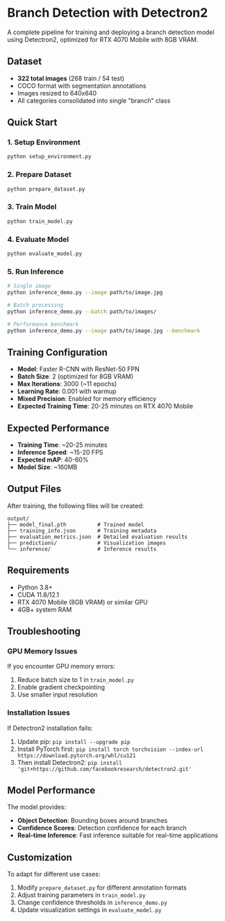 # Branch Detection with Detectron2

A complete pipeline for training and deploying a branch detection model using Detectron2, optimized for RTX 4070 Mobile with 8GB VRAM.

## Dataset

- **322 total images** (268 train / 54 test)
- COCO format with segmentation annotations
- Images resized to 640x640
- All categories consolidated into single "branch" class

## Quick Start

### 1. Setup Environment
```bash
python setup_environment.py
```

### 2. Prepare Dataset
```bash
python prepare_dataset.py
```

### 3. Train Model
```bash
python train_model.py
```

### 4. Evaluate Model
```bash
python evaluate_model.py
```

### 5. Run Inference
```bash
# Single image
python inference_demo.py --image path/to/image.jpg

# Batch processing
python inference_demo.py --batch path/to/images/

# Performance benchmark
python inference_demo.py --image path/to/image.jpg --benchmark
```

## Training Configuration

- **Model**: Faster R-CNN with ResNet-50 FPN
- **Batch Size**: 2 (optimized for 8GB VRAM)
- **Max Iterations**: 3000 (~11 epochs)
- **Learning Rate**: 0.001 with warmup
- **Mixed Precision**: Enabled for memory efficiency
- **Expected Training Time**: 20-25 minutes on RTX 4070 Mobile

## Expected Performance

- **Training Time**: ~20-25 minutes
- **Inference Speed**: ~15-20 FPS
- **Expected mAP**: 40-60%
- **Model Size**: ~160MB

## Output Files

After training, the following files will be created:

```
output/
├── model_final.pth          # Trained model
├── training_info.json       # Training metadata
├── evaluation_metrics.json  # Detailed evaluation results
├── predictions/             # Visualization images
└── inference/               # Inference results
```

## Requirements

- Python 3.8+
- CUDA 11.8/12.1
- RTX 4070 Mobile (8GB VRAM) or similar GPU
- 4GB+ system RAM

## Troubleshooting

### GPU Memory Issues
If you encounter GPU memory errors:
1. Reduce batch size to 1 in `train_model.py`
2. Enable gradient checkpointing
3. Use smaller input resolution

### Installation Issues
If Detectron2 installation fails:
1. Update pip: `pip install --upgrade pip`
2. Install PyTorch first: `pip install torch torchvision --index-url https://download.pytorch.org/whl/cu121`
3. Then install Detectron2: `pip install 'git+https://github.com/facebookresearch/detectron2.git'`

## Model Performance

The model provides:
- **Object Detection**: Bounding boxes around branches
- **Confidence Scores**: Detection confidence for each branch
- **Real-time Inference**: Fast inference suitable for real-time applications

## Customization

To adapt for different use cases:
1. Modify `prepare_dataset.py` for different annotation formats
2. Adjust training parameters in `train_model.py`
3. Change confidence thresholds in `inference_demo.py`
4. Update visualization settings in `evaluate_model.py`
